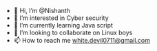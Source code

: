 - 👋 Hi, I’m @Nishanth
- 👀 I’m interested in Cyber security
- 🌱 I’m currently learning Java script
- 💞️ I’m looking to collaborate on Linux boys
- 📫 How to reach me white.devil0711@gmail.com

<!---
Nishipedia/Nishipedia is a ✨ special ✨ repository because its `README.md` (this file) appears on your GitHub profile.
You can click the Preview link to take a look at your changes.
--->
